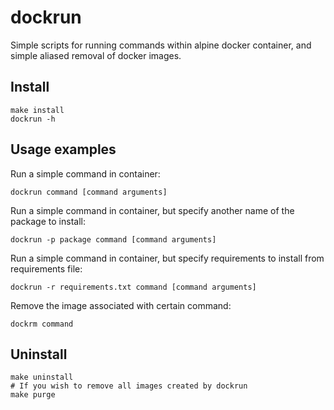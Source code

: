 # dockrun

Simple scripts for running commands within alpine docker container, and simple aliased removal of docker images.

## Install

```
make install
dockrun -h
```

## Usage examples

Run a simple command in container:

```
dockrun command [command arguments]
```

Run a simple command in container, but specify another name of the package to install:

```
dockrun -p package command [command arguments]
```

Run a simple command in container, but specify requirements to install from requirements file:

```
dockrun -r requirements.txt command [command arguments]
```

Remove the image associated with certain command:

```
dockrm command
```

## Uninstall

```
make uninstall
# If you wish to remove all images created by dockrun
make purge
```

